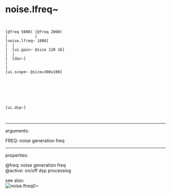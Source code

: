 # noise.lfreq~

```


[@freq 5000( [@freq 2000(
|            |
[noise.lfreq~ 1000]
|  |
|  [ui.gain~ @size 120 16]
|  |
|  [dac~]
|
|
[ui.scope~ @size=300x100]







[ui.dsp~]

            
```
---
arguments:

FREQ: noise generation freq<br>

---
properties:

@freq: noise
            generation freq<br>
@active: on/off dsp
            processing<br>

see also:<br>
![noise.lfreq0~]("img/object_noise.lfreq0~.png")
